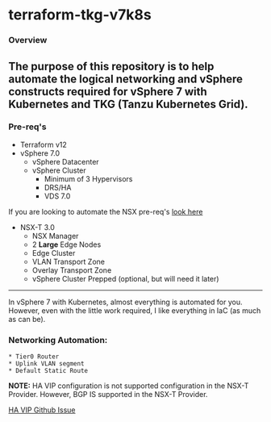 # terraform-tkg-v7k8s

### Overview
The purpose of this repository is to help automate the logical networking and vSphere constructs required for vSphere 7 with Kubernetes and TKG (Tanzu Kubernetes Grid).
---

### Pre-req's
* Terraform v12
* vSphere 7.0
    * vSphere Datacenter
    * vSphere Cluster
        * Minimum of 3 Hypervisors
        * DRS/HA
        * VDS 7.0

If you are looking to automate the NSX pre-req's [look here](https://github.com/madhukark/nsx-pacific)
* NSX-T 3.0
    * NSX Manager
    * 2 **Large** Edge Nodes
    * Edge Cluster
    * VLAN Transport Zone
    * Overlay Transport Zone
    * vSphere Cluster Prepped (optional, but will need it later)

---
In vSphere 7 with Kubernetes, almost everything is automated for you. However, even with the little work required, I like everything in IaC (as much as can be).

### Networking Automation:
    * Tier0 Router
    * Uplink VLAN segment
    * Default Static Route

**NOTE:** HA VIP configuration is not supported configuration in the NSX-T Provider. However, BGP IS supported in the NSX-T Provider. 

[HA VIP Github Issue](https://github.com/terraform-providers/terraform-provider-nsxt/issues/289)

